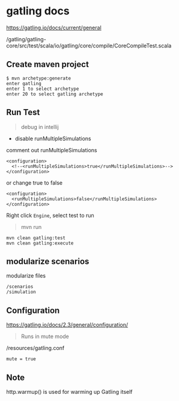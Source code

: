 # gatling docs

https://gatling.io/docs/current/general

/gatling/gatling-core/src/test/scala/io/gatling/core/compile/CoreCompileTest.scala


## Create maven project

```
$ mvn archetype:generate
enter gatling
enter 1 to select archetype
enter 20 to select gatling archetype
```

## Run Test

> debug in intellij

- disable runMultipleSimulations

comment out runMultipleSimulations

```
<configuration>
  <!--<runMultipleSimulations>true</runMultipleSimulations>-->
</configuration>
```

or change true to false

```
<configuration>
  <runMultipleSimulations>false</runMultipleSimulations>
</configuration>
```

Right click `Engine`, select test to run

> mvn run

```
mvn clean gatling:test
mvn clean gatling:execute
```

## modularize scenarios

modularize files

```
/scenarios
/simulation
```

## Configuration

https://gatling.io/docs/2.3/general/configuration/

> Runs in mute mode

/resources/gatling.conf

```
mute = true
```

## Note

http.warmup() is used for warming up Gatling itself
